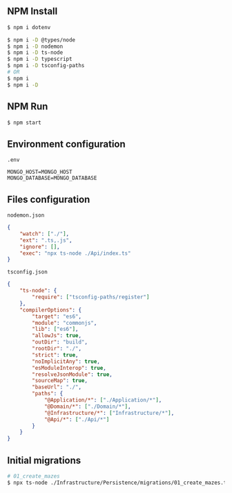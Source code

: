 ## NPM Install
```bash
$ npm i dotenv

$ npm i -D @types/node
$ npm i -D nodemon
$ npm i -D ts-node
$ npm i -D typescript
$ npm i -D tsconfig-paths
# OR
$ npm i
$ npm i -D
```

## NPM Run
```bash
$ npm start
```

## Environment configuration
`.env`
```
MONGO_HOST=MONGO_HOST
MONGO_DATABASE=MONGO_DATABASE
```

## Files configuration
`nodemon.json`
```json
{
    "watch": ["./"],
    "ext": ".ts,.js",
    "ignore": [],
    "exec": "npx ts-node ./Api/index.ts"
}
```
`tsconfig.json`
```json
{
    "ts-node": {
        "require": ["tsconfig-paths/register"]
    },
    "compilerOptions": {
        "target": "es6",
        "module": "commonjs",
        "lib": ["es6"],
        "allowJs": true,
        "outDir": "build",
        "rootDir": "./",
        "strict": true,
        "noImplicitAny": true,
        "esModuleInterop": true,
        "resolveJsonModule": true,
        "sourceMap": true,
        "baseUrl": "./", 
        "paths": {
            "@Application/*": ["./Application/*"],
            "@Domain/*": ["./Domain/*"],
            "@Infrastructure/*": ["Infrastructure/*"],
            "@Api/*": ["./Api/*"]
        }
    }
}
```

## Initial migrations
```bash
# 01_create_mazes
$ npx ts-node ./Infrastructure/Persistence/migrations/01_create_mazes.ts
```